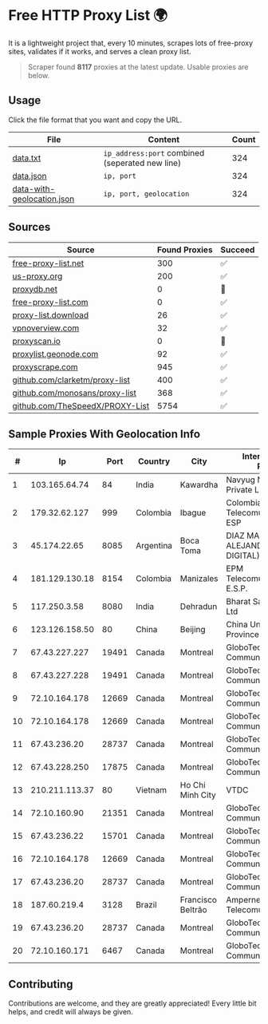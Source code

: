 
# Free HTTP Proxy List 🌍

It is a lightweight project that, every 10 minutes, scrapes lots of free-proxy sites, validates if it works, and serves a clean proxy list.


> Scraper found **8117** proxies at the latest update. Usable proxies are below.

## Usage

Click the file format that you want and copy the URL.


|File|Content|Count|
|----|-------|-----|
|[data.txt](https://raw.githubusercontent.com/themiralay/Proxy-List-World/master/data.txt)|`ip_address:port` combined (seperated new line)|324|
|[data.json](https://raw.githubusercontent.com/themiralay/Proxy-List-World/master/data.json)|`ip, port`|324|
|[data-with-geolocation.json](https://raw.githubusercontent.com/themiralay/Proxy-List-World/master/data-with-geolocation.json)|`ip, port, geolocation`|324|

## Sources

|Source|Found Proxies|Succeed|
|------|-------------|-------|
|[free-proxy-list.net](https://free-proxy-list.net)|300|✅|
|[us-proxy.org](https://www.us-proxy.org)|200|✅|
|[proxydb.net](http://proxydb.net)|0|🚫|
|[free-proxy-list.com](https://free-proxy-list.com/?page=&port=&type%5B%5D=http&type%5B%5D=https&up_time=0&search=Search)|0|✅|
|[proxy-list.download](https://www.proxy-list.download/HTTP)|26|✅|
|[vpnoverview.com](https://vpnoverview.com/privacy/anonymous-browsing/free-proxy-servers)|32|✅|
|[proxyscan.io](https://www.proxyscan.io)|0|🚫|
|[proxylist.geonode.com](https://proxylist.geonode.com/api/proxy-list?limit=300&page=1&sort_by=lastChecked&sort_type=desc&protocols=http,https)|92|✅|
|[proxyscrape.com](https://api.proxyscrape.com/v2/?request=displayproxies&protocol=http&timeout=10000&country=all&ssl=all&anonymity=all)|945|✅|
|[github.com/clarketm/proxy-list](https://raw.githubusercontent.com/clarketm/proxy-list/master/proxy-list-raw.txt)|400|✅|
|[github.com/monosans/proxy-list](https://raw.githubusercontent.com/monosans/proxy-list/main/proxies/http.txt)|368|✅|
|[github.com/TheSpeedX/PROXY-List](https://raw.githubusercontent.com/TheSpeedX/PROXY-List/master/http.txt)|5754|✅|


## Sample Proxies With Geolocation Info

|#|Ip|Port|Country|City|Internet Service Provider|
|-|--|----|-------|----|-------------------------|
|1|103.165.64.74|84|India|Kawardha|Navyug Networks Info Private Limited|
|2|179.32.62.127|999|Colombia|Ibague|Colombia Telecomunicaciones S.a. ESP|
|3|45.174.22.65|8085|Argentina|Boca Toma|DIAZ MARCELA ALEJANDRA(PATAGONIA DIGITAL)|
|4|181.129.130.18|8154|Colombia|Manizales|EPM Telecomunicaciones S.A. E.S.P.|
|5|117.250.3.58|8080|India|Dehradun|Bharat Sanchar Nigam Ltd|
|6|123.126.158.50|80|China|Beijing|China Unicom Beijing Province Network|
|7|67.43.227.227|19491|Canada|Montreal|GloboTech Communications|
|8|67.43.227.228|19491|Canada|Montreal|GloboTech Communications|
|9|72.10.164.178|12669|Canada|Montreal|GloboTech Communications|
|10|72.10.164.178|12669|Canada|Montreal|GloboTech Communications|
|11|67.43.236.20|28737|Canada|Montreal|GloboTech Communications|
|12|67.43.228.250|17875|Canada|Montreal|GloboTech Communications|
|13|210.211.113.37|80|Vietnam|Ho Chi Minh City|VTDC|
|14|72.10.160.90|21351|Canada|Montreal|GloboTech Communications|
|15|67.43.236.22|15701|Canada|Montreal|GloboTech Communications|
|16|72.10.164.178|12669|Canada|Montreal|GloboTech Communications|
|17|67.43.236.20|28737|Canada|Montreal|GloboTech Communications|
|18|187.60.219.4|3128|Brazil|Francisco Beltrão|Ampernet Telecomunicações Ltda|
|19|67.43.236.20|28737|Canada|Montreal|GloboTech Communications|
|20|72.10.160.171|6467|Canada|Montreal|GloboTech Communications|



## Contributing

Contributions are welcome, and they are greatly appreciated! Every
little bit helps, and credit will always be given.

